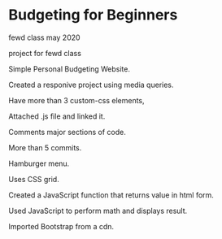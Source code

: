 # Budgeting for Beginners

fewd class may 2020

project for fewd class

Simple Personal Budgeting Website.

Created a responive project using media queries. 

Have more than 3 custom-css elements,

Attached .js file and linked it.

Comments major sections of code.

More than 5 commits.

Hamburger menu.

Uses CSS grid.

Created a JavaScript function that returns value in html form.

Used JavaScript to perform math and displays result.

Imported Bootstrap from a cdn.